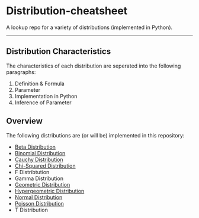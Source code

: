 # Distribution-cheatsheet
A lookup repo for a variety of distributions (implemented in Python).
***

## Distribution Characteristics
The characteristics of each distribution are seperated into the following paragraphs:
1. Definition & Formula
2. Parameter
3. Implementation in Python
4. Inference of Parameter

## Overview
The following distributions are (or will be) implemented in this repository:
- [Beta Distribution](https://github.com/jgoerner/distribution-cheatsheet/blob/master/notebooks/Beta%20Distribution.ipynb)
- [Binomial Distribution](https://github.com/jgoerner/distribution-cheatsheet/blob/master/notebooks/Binomial%20Distribution.ipynb)
- [Cauchy Distribution](https://github.com/jgoerner/distribution-cheatsheet/blob/master/notebooks/Cauchy%20Distribution.ipynb)
- [Chi-Squared Distribution](https://github.com/jgoerner/distribution-cheatsheet/blob/master/notebooks/Chi-Squared%20Distribution.ipynb)
- F Distribtution
- Gamma Distribution
- [Geometric Distribution](https://github.com/jgoerner/distribution-cheatsheet/blob/master/notebooks/Geometric%20Distribution.ipynb)
- [Hypergeometric Distribution](https://github.com/jgoerner/distribution-cheatsheet/blob/master/notebooks/Hypergeometric%20Distribution.ipynb)
- [Normal Distribution](https://github.com/jgoerner/distribution-cheatsheet/blob/master/notebooks/Normal%20Distribution.ipynb)
- [Poisson Distribution](https://github.com/jgoerner/distribution-cheatsheet/blob/master/notebooks/Poisson%20Distribution.ipynb)
- T Distribution
